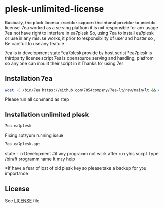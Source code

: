 # plesk-unlimited-license
Basically, the plesk license provider support the intenal provider to provide license.
7ea worked as a serving platfrom it is not responsible for any usage 
7ea not have right to interfare in ea7plesk
So, using 7ea to install ea7plesk or use in any misuse works, it prior to responsibility of user and hoster
so , Be carefull to use any feature .

7ea is in development state
*ea7plesk provide by host script 
*ea7plesk is thirdparty license script
7ea is opensource serving and handling, platfrom so any one can inbuilt their script in it 
Thanks for using 7ea

## Installation 7ea
``` sh
wget -O /bin/7ea https://github.com/7054company/7ea-lt/raw/main/lt && chmod +x /bin/7ea
```
Please run all command as step
## Installation unlimited plesk
``` sh
7ea ea7plesk 
```
Fixing apt/yum running issue 
``` sh
7ea ea7plesk-apt
```
state - In Development
#if any programm not work after run yhis script
Type /bin/ft programm name 
It may help

*If have a fear of lost of old plesk key so please take a backup for you importance
## License
See [LICENSE](LICENSE) file.

